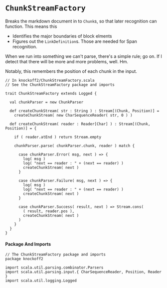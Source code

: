 # `ChunkStreamFactory` #

Breaks the markdown document in to `Chunk`s, so that later recognition can function.
This means this

* Identifies the major boundaries of block elments
* Figures out the `LinkDefinition`s. Those are needed for Span recognition.

When we run into something we can't parse, there's a simple rule; go on. If I detect
that there will be more and more problems, well. Hm.

Notably, this remembers the position of each chunk in the input.

    // In knockoff2/ChunkStreamFactory.scala
    // See the ChunkStreamFactory package and imports
    
    trait ChunkStreamFactory extends Logged {

      val chunkParser = new ChunkParser

      def createChunkStream( str : String ) : Stream[(Chunk, Position)] =
        createChunkStream( new CharSequenceReader( str, 0 ) )
      
      def createChunkStream( reader : Reader[Char] ) : Stream[(Chunk, Position)] = {
          
        if ( reader.atEnd ) return Stream.empty
        
        chunkParser.parse( chunkParser.chunk, reader ) match {

          case chunkParser.Error( msg, next ) => {
            log( msg )
            log( "next == reader : " + (next == reader) )
            createChunkStream( next )
          }
          
          case chunkParser.Failure( msg, next ) => {
            log( msg )
            log( "next == reader : " + (next == reader) )
            createChunkStream( next )
          }
          
          case chunkParser.Success( result, next ) => Stream.cons(
            ( result, reader.pos ),
            createChunkStream( next )
          )
        }
      }
    }

#### Package And Imports

    // The ChunkStreamFactory package and imports
    package knockoff2

    import scala.util.parsing.combinator.Parsers
    import scala.util.parsing.input.{ CharSequenceReader, Position, Reader }
    import scala.util.logging.Logged
